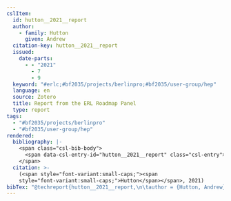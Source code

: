 ```yaml
---
cslItem:
  id: hutton__2021__report
  author:
    - family: Hutton
      given: Andrew
  citation-key: hutton__2021__report
  issued:
    date-parts:
      - - "2021"
        - 7
        - 9
  keyword: "#erlc;#bf2035/projects/berlinpro;#bf2035/user-group/hep"
  language: en
  source: Zotero
  title: Report from the ERL Roadmap Panel
  type: report
tags:
  - "#bf2035/projects/berlinpro"
  - "#bf2035/user-group/hep"
rendered:
  bibliography: |-
    <span class="csl-bib-body">
      <span data-csl-entry-id="hutton__2021__report" class="csl-entry"><span class='author-bib'>Hutton</span>. <span class='date-bib'>(2021)</span>. <span class='title'><i><b><span style="font-style:normal;">Report from the ERL Roadmap Panel</span></b></i></span>.</span>
    </span>
  citation: >-
    (<span style="font-variant:small-caps;"><span
    style="font-variant:small-caps;">Hutton</span></span>, 2021)
bibTex: "@techreport{hutton__2021__report,\n\tauthor = {Hutton, Andrew},\n\tyear = {2021},\n\tmonth = {jul 9},\n\ttitle = {Report from the {ERL} {Roadmap} {Panel}},\n}\n\n"
---
```


